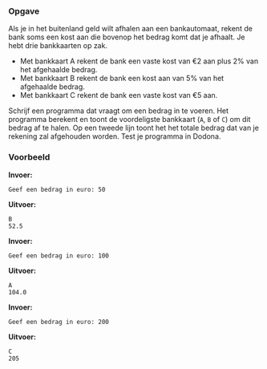### Opgave

Als je in het buitenland geld wilt afhalen aan een bankautomaat, rekent de bank soms een kost aan die bovenop het bedrag komt dat je afhaalt. Je hebt drie bankkaarten op zak.
* Met bankkaart A rekent de bank een vaste kost van €2 aan plus 2% van het afgehaalde bedrag.
* Met bankkaart B rekent de bank een kost aan van 5% van het afgehaalde bedrag.
* Met bankkaart C rekent de bank een vaste kost van €5 aan.

Schrijf een programma dat vraagt om een bedrag in te voeren. Het programma berekent en toont de voordeligste bankkaart (`A`, `B` of `C`) om dit bedrag af te halen. Op een tweede lijn toont het het totale bedrag dat van je rekening zal afgehouden worden. Test je programma in Dodona.


### Voorbeeld

**Invoer:**

    Geef een bedrag in euro: 50

**Uitvoer:**

    B
    52.5



**Invoer:**

    Geef een bedrag in euro: 100

**Uitvoer:**

    A
    104.0



**Invoer:**

    Geef een bedrag in euro: 200

**Uitvoer:**

    C
    205
